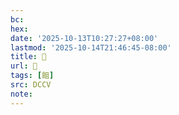 ```yaml
---
bc:
hex:
date: '2025-10-13T10:27:27+08:00'
lastmod: '2025-10-14T21:46:45-08:00'
title: 􅌂
url: 􅌂
tags: [飷]
src: DCCV
note:
---
```

